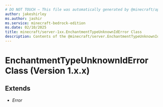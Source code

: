 ```yaml
---
# DO NOT TOUCH — This file was automatically generated by @minecraft/api-docs-generator, to report problems file an issue at https://github.com/Mojang/minecraft-scripting-libraries
author: jakeshirley
ms.author: jashir
ms.service: minecraft-bedrock-edition
ms.date: 02/10/2025
title: minecraft/server-1xx.EnchantmentTypeUnknownIdError Class
description: Contents of the @minecraft/server.EnchantmentTypeUnknownIdError class (Version 1.x.x).
---
```

# EnchantmentTypeUnknownIdError Class (Version 1.x.x)

## Extends
- *Error*
